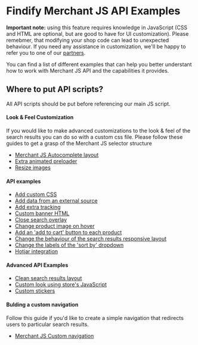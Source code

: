 # Findify Merchant JS API Examples 

__Important note:__ using this feature requires knowledge in JavaScript (CSS and HTML are optional, but are good to have for UI customization). Please remebmer, that modifying your shop code can lead to unexpected behaviour. If you need any assistance in customization, we'll be happy to refer you to one of our [partners](http://findify.io/partners/?utm_source=github_documentation&utm_medium=github_documentation&utm_campaign=github_documentation
).

You can find a list of different examples that can help you better understant how to work with Merchant JS API and the capabilities it provides.

## Where to put API scripts? 

All API scripts should be put before referencing our main JS script.

#### Look & Feel Customization
If you would like to make advanced customizations to the look & feel of the search results you can do so with a custom css file. Please follow these guides to get a grasp of the Merchant JS selector structure
* [Merchant JS Autocomplete layout](customization/autocomplete.scss)
* [Extra animated preloader](customization/preloader/README.md)
* [Resize images](customization/resizeImage.md)

#### API examples
* [Add custom CSS](addCustomCss.md)
* [Add data from an external source](addDataFromAnExternalSource.md)
* [Add extra tracking](addExtraTracking.md)
* [Custom banner HTML](customBannerHtml.md)
* [Close search overlay](closeSearchOverlay.md)
* [Change product image on hover](productImageOnHover.md)
* [Add an 'add to cart' button to each product](searchResultsProductAddToCart.md)
* [Change the behaviour of the search results responsive layout](searchResultsResponsiveLayout.md)
* [Change the labels of the 'sort by' dropdown](sortByLabels.md)
* [Hotjar integration](hotjar.md)

#### Advanced API Examples
* [Clean search results layout](use-cases/cleanSearchResultsLayout.md)
* [Custom look using store's JavaScript](use-cases/customLookUsingStoreJS.md)
* [Custom stickers](use-cases/customStickers.md)

#### Bulding a custom navigation
Follow this guide if you'd like to create a simple navigation that redirects users to particular search results.
* [Merchant JS Custom navigation](core/manualNavigation.md)
